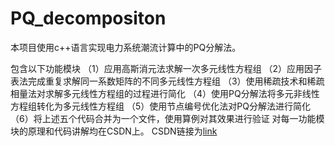 # PQ_decompositon
本项目使用c++语言实现电力系统潮流计算中的PQ分解法。

包含以下功能模块
（1）应用高斯消元法求解一次多元线性方程组
（2）应用因子表法完成重复求解同一系数矩阵的不同多元线性方程组
（3）使用稀疏技术和稀疏相量法对求解多元线性方程组的过程进行简化
（4）使用PQ分解法将多元非线性方程组转化为多元线性方程组
（5）使用节点编号优化法对PQ分解法进行简化
（6）将上述五个代码合并为一个文件，使用算例对其效果进行验证
对每一功能模块的原理和代码讲解均在CSDN上。
CSDN链接为[link](https://www.csdn.net/)
